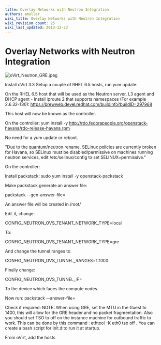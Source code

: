 ```yaml
---
title: Overlay Networks with Neutron Integration
authors: amuller
wiki_title: Overlay Networks with Neutron Integration
wiki_revision_count: 25
wiki_last_updated: 2013-12-23
---
```


# Overlay Networks with Neutron Integration

![](oVirt_Neutron_GRE.jpeg "oVirt_Neutron_GRE.jpeg")

Install oVirt 3.3 Setup a couple of RHEL 6.5 hosts, run yum update.

On the RHEL 6.5 host that will be used as the Neutron server, L3 agent and DHCP agent - Install iproute 2 that supports namespaces (For example 2.6.32-130): <https://brewweb.devel.redhat.com/buildinfo?buildID=297968>

This host will now be known as the controller.

On the controller: yum install -y <http://rdo.fedorapeople.org/openstack-havana/rdo-release-havana.rpm>

No need for a yum update or reboot.

"Due to the quantum/neutron rename, SELinux policies are currently broken for Havana, so SELinux must be disabled/permissive on machines running neutron services, edit /etc/selinux/config to set SELINUX=permissive."

On the controller:

Install packstack: sudo yum install -y openstack-packstack

Make packstack generate an answer file:

packstack --gen-answer-file=<file name>

An answer file will be created in /root/<file name>

Edit it, change:

CONFIG_NEUTRON_OVS_TENANT_NETWORK_TYPE=local

To:

CONFIG_NEUTRON_OVS_TENANT_NETWORK_TYPE=gre

And change the tunnel ranges to:

CONFIG_NEUTRON_OVS_TUNNEL_RANGES=1:1000

Finally change:

CONFIG_NEUTRON_OVS_TUNNEL_IF=<ethX>

To the device which faces the compute nodes.

Now run: packstack --answer-file=<file name>

Check if required: NOTE: When using GRE, set the MTU in the Guest to 1400, this will allow for the GRE header and no packet fragmentation. Also you should set TSO to off on the instance machine for outbound traffic to work. This can be done by this command : ethtool -K eth0 tso off . You can create a bash script for init.d to run it at startup.

From oVirt, add the hosts.
